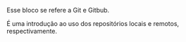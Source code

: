 Esse bloco se refere a Git e Gitbub.

É uma introdução ao uso dos repositórios locais e remotos, respectivamente.

